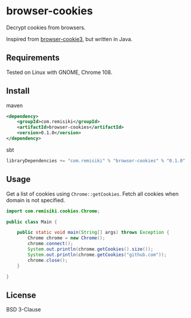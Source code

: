 # browser-cookies

Decrypt cookies from browsers.

Inspired from [browser-cookie3](https://github.com/borisbabic/browser_cookie3), but written in Java.

## Requirements

Tested on Linux with GNOME, Chrome 108.

## Install

maven
```xml
<dependency>
	<groupId>com.remisiki</groupId>
	<artifactId>browser-cookies</artifactId>
	<version>0.1.0</version>
</dependency>
```

sbt
```scala
libraryDependencies += "com.remisiki" % "browser-cookies" % "0.1.0"
```

## Usage

Get a list of cookies using `Chrome::getCookies`. Fetch all cookies when domain is not specified.

```java
import com.remisiki.cookies.Chrome;

public class Main {

	public static void main(String[] args) throws Exception {
		Chrome chrome = new Chrome();
		chrome.connect();
		System.out.println(chrome.getCookies().size());
		System.out.println(chrome.getCookies("github.com"));
		chrome.close();
	}

}
```

## License

BSD 3-Clause